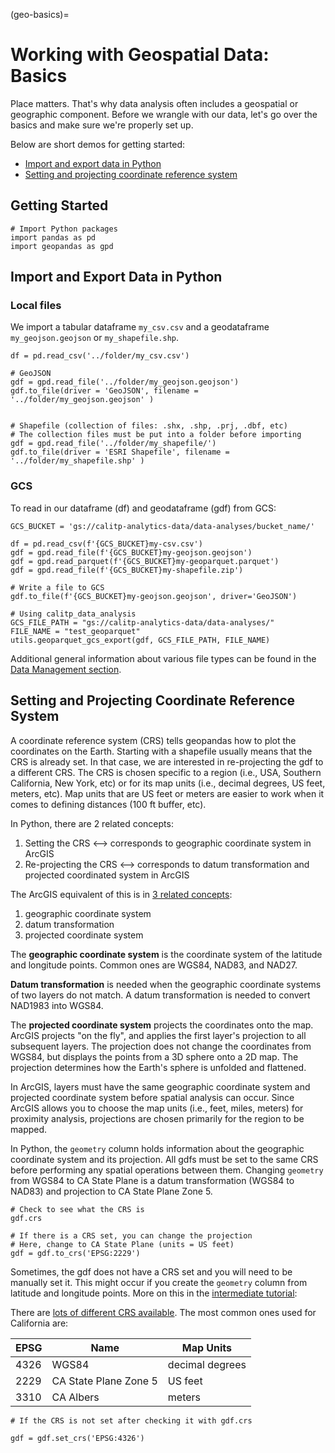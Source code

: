 (geo-basics)=

# Working with Geospatial Data: Basics

Place matters. That's why data analysis often includes a geospatial or geographic component. Before we wrangle with our data, let's go over the basics and make sure we're properly set up.

Below are short demos for getting started:

- [Import and export data in Python](#import-and-export-data-in-python)
- [Setting and projecting coordinate reference system](#setting-and-projecting-coordinate-reference-system)

## Getting Started

```
# Import Python packages
import pandas as pd
import geopandas as gpd
```

## Import and Export Data in Python

### **Local files**

We import a tabular dataframe `my_csv.csv` and a geodataframe `my_geojson.geojson` or `my_shapefile.shp`.

```
df = pd.read_csv('../folder/my_csv.csv')

# GeoJSON
gdf = gpd.read_file('../folder/my_geojson.geojson')
gdf.to_file(driver = 'GeoJSON', filename = '../folder/my_geojson.geojson' )


# Shapefile (collection of files: .shx, .shp, .prj, .dbf, etc)
# The collection files must be put into a folder before importing
gdf = gpd.read_file('../folder/my_shapefile/')
gdf.to_file(driver = 'ESRI Shapefile', filename = '../folder/my_shapefile.shp' )
```

### **GCS**

To read in our dataframe (df) and geodataframe (gdf) from GCS:

```
GCS_BUCKET = 'gs://calitp-analytics-data/data-analyses/bucket_name/'

df = pd.read_csv(f'{GCS_BUCKET}my-csv.csv')
gdf = gpd.read_file(f'{GCS_BUCKET}my-geojson.geojson')
gdf = gpd.read_parquet(f'{GCS_BUCKET}my-geoparquet.parquet')
gdf = gpd.read_file(f'{GCS_BUCKET}my-shapefile.zip')

# Write a file to GCS
gdf.to_file(f'{GCS_BUCKET}my-geojson.geojson', driver='GeoJSON')

# Using calitp_data_analysis
GCS_FILE_PATH = "gs://calitp-analytics-data/data-analyses/"
FILE_NAME = "test_geoparquet"
utils.geoparquet_gcs_export(gdf, GCS_FILE_PATH, FILE_NAME)

```

Additional general information about various file types can be found in the [Data Management section](data-management-page).

## Setting and Projecting Coordinate Reference System

A coordinate reference system (CRS) tells geopandas how to plot the coordinates on the Earth. Starting with a shapefile usually means that the CRS is already set. In that case, we are interested in re-projecting the gdf to a different CRS. The CRS is chosen specific to a region (i.e., USA, Southern California, New York, etc) or for its map units (i.e., decimal degrees, US feet, meters, etc). Map units that are US feet or meters are easier to work when it comes to defining distances (100 ft buffer, etc).

In Python, there are 2 related concepts:

1. Setting the CRS \<--> corresponds to geographic coordinate system in ArcGIS
2. Re-projecting the CRS \<--> corresponds to datum transformation and projected coordinated system in ArcGIS

The ArcGIS equivalent of this is in [3 related concepts](https://pro.arcgis.com/en/pro-app/help/mapping/properties/coordinate-systems-and-projections.htm):

1. geographic coordinate system
2. datum transformation
3. projected coordinate system

The **geographic coordinate system** is the coordinate system of the latitude and longitude points. Common ones are WGS84, NAD83, and NAD27.

**Datum transformation** is needed when the geographic coordinate systems of two layers do not match. A datum transformation is needed to convert NAD1983 into WGS84.

The **projected coordinate system** projects the coordinates onto the map. ArcGIS projects "on the fly", and applies the first layer's projection to all subsequent layers. The projection does not change the coordinates from WGS84, but displays the points from a 3D sphere onto a 2D map. The projection determines how the Earth's sphere is unfolded and flattened.

In ArcGIS, layers must have the same geographic coordinate system and projected coordinate system before spatial analysis can occur. Since ArcGIS allows you to choose the map units (i.e., feet, miles, meters) for proximity analysis, projections are chosen primarily for the region to be mapped.

In Python, the `geometry` column holds information about the geographic coordinate system and its projection. All gdfs must be set to the same CRS before performing any spatial operations between them. Changing `geometry` from WGS84 to CA State Plane is a datum transformation (WGS84 to NAD83) and projection to CA State Plane Zone 5.

```
# Check to see what the CRS is
gdf.crs

# If there is a CRS set, you can change the projection
# Here, change to CA State Plane (units = US feet)
gdf = gdf.to_crs('EPSG:2229')
```

Sometimes, the gdf does not have a CRS set and you will need to be manually set it. This might occur if you create the `geometry` column from latitude and longitude points. More on this in the [intermediate tutorial](geo-intermediate):

There are [lots of different CRS available](https://epsg.io). The most common ones used for California are:

| EPSG | Name                  | Map Units       |
| ---- | --------------------- | --------------- |
| 4326 | WGS84                 | decimal degrees |
| 2229 | CA State Plane Zone 5 | US feet         |
| 3310 | CA Albers             | meters          |

```
# If the CRS is not set after checking it with gdf.crs

gdf = gdf.set_crs('EPSG:4326')

```

<br>
